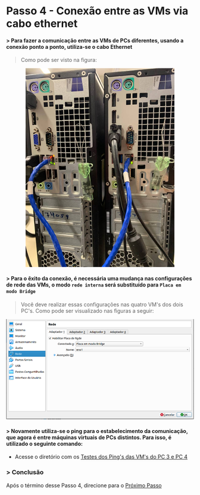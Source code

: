 # Passo 4 - Conexão entre as VMs via cabo ethernet

####  > Para fazer a comunicação entre as VMs de PCs diferentes, usando a conexão ponto a ponto, utiliza-se o cabo Ethernet 
> Como pode ser visto na figura:
<p align = "center">
<img src="/Projeto/Figuras/PC3/Passo4/cabo-pc.jpeg" title="Topologia de Física" width="400" />
</p>

#### > Para o êxito da conexão, é necessária uma mudança nas configurações de rede das VMs, o modo ``rede interna`` será substituído para ``Placa em modo Bridge`` 

> Você deve realizar essas configurações nas quatro VM's dos dois PC's. Como pode ser visualizado nas figuras a seguir:

<p align = "center">
<img src="/Projeto/Figuras/PC1/Passo4/modobridge.png" title="Conexão entre as VMs Via Cabo Ethernet" width="950" />
</p>

#### > Novamente utiliza-se o ping para o estabelecimento da comunicação, que agora é entre máquinas virtuais de PCs distintos. Para isso, é utilizado o seguinte comando:

- Acesse o diretório com os [Testes dos Ping's das VM's do PC 3 e PC 4](https://github.com/Josival/Grupo-6_PRIR-SRED/blob/main/TestesDaRede/Testes:PC3-PC4/Pings.md)

### > Conclusão
Após o término desse Passo 4, direcione para o [Próximo Passo](https://github.com/Josival/TrabalhoRedes/blob/main/Projeto/PC's/PC3-PC4/Passo5.md)
